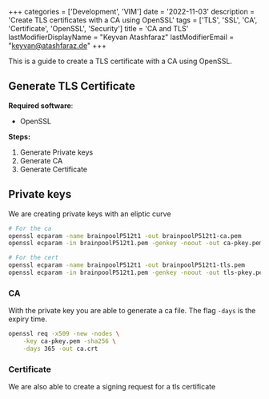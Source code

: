 +++
categories = ['Development', 'VIM']
date = '2022-11-03'
description = 'Create TLS certificates with a CA using OpenSSL'
tags = ['TLS', 'SSL', 'CA', 'Certificate', 'OpenSSL', 'Security']
title = 'CA and TLS'
lastModifierDisplayName = "Keyvan Atashfaraz"
lastModifierEmail = "keyvan@atashfaraz.de"
+++

This is a guide to create a TLS certificate with a CA using OpenSSL.

## Generate TLS Certificate

**Required software**:
- OpenSSL

**Steps:**
1. Generate Private keys
2. Generate CA
3. Generate Certificate

## Private keys
We are creating private keys with an eliptic curve
```bash
# For the ca
openssl ecparam -name brainpoolP512t1 -out brainpoolP512t1-ca.pem
openssl ecparam -in brainpoolP512t1.pem -genkey -noout -out ca-pkey.pem

# For the cert
openssl ecparam -name brainpoolP512t1 -out brainpoolP512t1-tls.pem
openssl ecparam -in brainpoolP512t1.pem -genkey -noout -out tls-pkey.pem
```

### CA

With the private key you are able to generate a ca file. The flag `-days` is the expiry time.
```bash
openssl req -x509 -new -nodes \
    -key ca-pkey.pem -sha256 \
    -days 365 -out ca.crt
```

### Certificate

We are also able to create a signing request for a tls certificate
